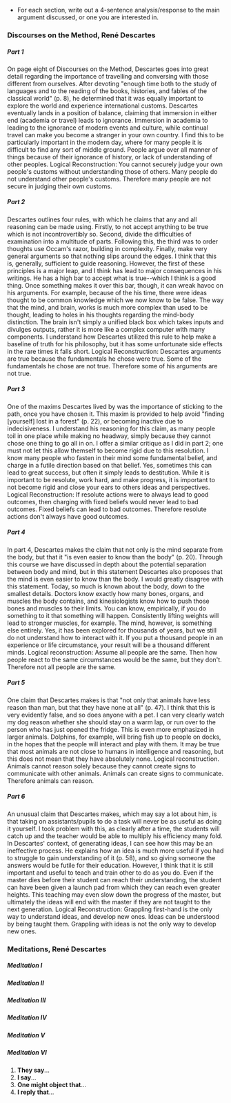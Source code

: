 - For each section, write out a 4-sentence analysis/response to the main argument discussed, or one you are interested in.
### Discourses on the Method, René Descartes
##### Part 1
On page eight of Discourses on the Method, Descartes goes into great detail regarding the importance of travelling and conversing with those different from ourselves. After devoting "enough time both to the study of languages and to the reading of the books, histories, and fables of the classical world" (p. 8), he determined that it was equally important to explore the world and experience international customs. Descartes eventually lands in a position of balance, claiming that immersion in either end (academia or travel) leads to ignorance. Immersion in academia to leading to the ignorance of modern events and culture, while continual travel can make you become a stranger in your own country. I find this to be particularly important in the modern day, where for many people it is difficult to find any sort of middle ground. People argue over all manner of things because of their ignorance of history, or lack of understanding of other peoples.
Logical Reconstruction:
You cannot securely judge your own people's customs without understanding those of others.
Many people do not understand other people's customs.
Therefore many people are not secure in judging their own customs.
##### Part 2
Descartes outlines four rules, with which he claims that any and all reasoning can be made using. Firstly, to not accept anything to be true which is not incontrovertibly so. Second, divide the difficulties of examination into a multitude of parts. Following this, the third was to order thoughts use Occam's razor, building in complexity. Finally, make very general arguments so that nothing slips around the edges. I think that this is, generally, sufficient to guide reasoning. However, the first of these principles is a major leap, and I think has lead to major consequences in his writings. He has a high bar to accept what is true--which I think is a good thing. Once something makes it over this bar, though, it can wreak havoc on his arguments. For example, because of the his time, there were ideas thought to be common knowledge which we now know to be false. The way that the mind, and brain, works is much more complex than used to be thought, leading to holes in his thoughts regarding the mind-body distinction. The brain isn't simply a unified black box which takes inputs and divulges outputs, rather it is more like a complex computer with many components. I understand how Descartes utilized this rule to help make a baseline of truth for his philosophy, but it has some unfortunate side effects in the rare times it falls short.
Logical Reconstruction:
Descartes arguments are true because the fundamentals he chose were true.
Some of the fundamentals he chose are not true.
Therefore some of his arguments are not true.
##### Part 3
One of the maxims Descartes lived by was the importance of sticking to the path, once you have chosen it. This maxim is provided to help avoid "finding [yourself] lost in a forest" (p. 22), or becoming inactive due to indecisiveness. I understand his reasoning for this claim, as many people toil in one place while making no headway, simply because they cannot chose one thing to go all in on. I offer a similar critique as I did in part 2; one must not let this allow themself to become rigid due to this resolution. I know many people who fasten in their mind some fundamental belief, and charge in a futile direction based on that belief. Yes, sometimes this can lead to great success, but often it simply leads to destitution. While it is important to be resolute, work hard, and make progress, it is important to not become rigid and close your ears to others ideas and perspectives.
Logical Reconstruction:
If resolute actions were to always lead to good outcomes, then charging with fixed beliefs would never lead to bad outcomes.
Fixed beliefs can lead to bad outcomes.
Therefore resolute actions don't always have good outcomes.
##### Part 4
In part 4, Descartes makes the claim that not only is the mind separate from the body, but that it "is even easier to know than the body" (p. 20). Through this course we have discussed in depth about the potential separation between body and mind, but in this statement Descartes also proposes that the mind is even easier to know than the body. I would greatly disagree with this statement. Today, so much is known about the body, down to the smallest details. Doctors know exactly how many bones, organs, and muscles the body contains, and kinesiologists know how to push those bones and muscles to their limits. You can know, empirically, if you do something to it that something will happen. Consistently lifting weights will lead to stronger muscles, for example. The mind, however, is something else entirely. Yes, it has been explored for thousands of years, but we still do not understand how to interact with it. If you put a thousand people in an experience or life circumstance, your result will be a thousand different minds.
Logical reconstruction:
Assume all people are the same.
Then how people react to the same circumstances would be the same, but they don't.
Therefore not all people are the same.
##### Part 5
One claim that Descartes makes is that "not only that animals have less reason than man, but that they have none at all" (p. 47). I think that this is very evidently false, and so does anyone with a pet. I can very clearly watch my dog reason whether she should stay on a warm lap, or run over to the person who has just opened the fridge. This is even more emphasized in larger animals. Dolphins, for example, will bring fish up to people on docks, in the hopes that the people will interact and play with them. It may be true that most animals are not close to humans in intelligence and reasoning, but this does not mean that they have absolutely none.
Logical reconstruction.
Animals cannot reason solely because they cannot create signs to communicate with other animals.
Animals can create signs to communicate.
Therefore animals can reason.
##### Part 6
An unusual claim that Descartes makes, which may say a lot about him, is that taking on assistants/pupils to do a task will never be as useful as doing it yourself. I took problem with this, as clearly after a time, the students will catch up and the teacher would be able to multiply his efficiency many fold. In Descartes' context, of generating ideas, I can see how this may be an ineffective process. He explains how an idea is much more useful if you had to struggle to gain understanding of it (p. 58), and so giving someone the answers would be futile for their education. However, I think that it is still important and useful to teach and train other to do as you do. Even if the master dies before their student can reach their understanding, the student can have been given a launch pad from which they can reach even greater heights. This teaching may even slow down the progress of the master, but ultimately the ideas will end with the master if they are not taught to the next generation.
Logical Reconstruction:
Grappling first-hand is the only way to understand ideas, and develop new ones.
Ideas can be understood by being taught them.
Grappling with ideas is not the only way to develop new ones.
### Meditations, René Descartes
##### Meditation I

##### Meditation II

##### Meditation III

##### Meditation IV

##### Meditation V

##### Meditation VI
1. **They say**... 
2. **I say**... 
3. **One might object that**... 
4. **I reply that**... 
